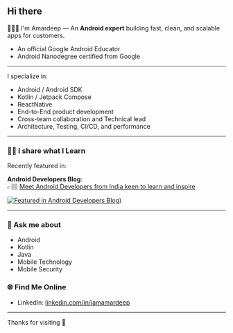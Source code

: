 ## Hi there 
🧑🏽‍💻 I'm Amardeep 
— An **Android expert** building fast, clean, and scalable apps for customers. 
- An official Google Android Educator
- Android Nanodegree certified from Google

---

I specialize in:
- Android / Android SDK
- Kotlin / Jetpack Compose
- ReactNative
- End-to-End product development
- Cross-team collaboration and Technical lead
- Architecture, Testing, CI/CD, and performance

---

### ✍🏽 I share what I Learn

Recently featured in:

**Android Developers Blog**:  
👉🏽 [Meet Android Developers from India keen to learn and inspire](https://android-developers.googleblog.com/2022/12/meet-android-developers-from-india-keen-to-learn-and-inspire.html)


[![Featured in Android Developers Blog](https://img.shields.io/badge/featured%20in-Android%20Developers%20Blog-blue?style=flat-square&logo=android)](https://android-developers.googleblog.com/2022/12/meet-android-developers-from-india-keen-to-learn-and-inspire.html))
  
---

### 💬 Ask me about
- Android
- Kotlin
- Java
- Mobile Technology
- Mobile Security

### 🌐 Find Me Online

- LinkedIn: [linkedin.com/in/iamamardeep](https://www.linkedin.com/in/iamamardeep/)  

---

Thanks for visiting 🚀

<!--
**amardeepkumar/amardeepkumar** is a ✨ _special_ ✨ repository because its `README.md` (this file) appears on your GitHub profile.

Here are some ideas to get you started:

- 🔭 I’m currently working on ...
- 🌱 I’m currently learning ...
- 👯 I’m looking to collaborate on ...
- 🤔 I’m looking for help with ...
- 💬 Ask me about ...
- 📫 How to reach me: ...
- 😄 Pronouns: ...
- ⚡ Fun fact: ...
-->
